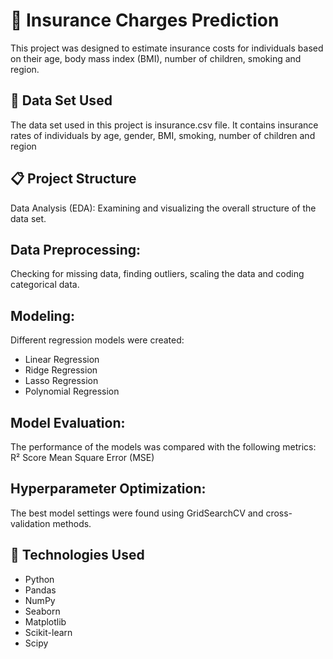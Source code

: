 # 📁 Insurance Charges Prediction
This project was designed to estimate insurance costs for individuals based on their age, body mass index (BMI), number of children, smoking and region.

## 📄 Data Set Used
The data set used in this project is insurance.csv file.
It contains insurance rates of individuals by age, gender, BMI, smoking, number of children and region

## 📋 Project Structure
Data Analysis (EDA):
Examining and visualizing the overall structure of the data set.

## Data Preprocessing:
Checking for missing data, finding outliers, scaling the data and coding categorical data.

## Modeling:
Different regression models were created:
* Linear Regression
* Ridge Regression
* Lasso Regression
* Polynomial Regression

## Model Evaluation:
The performance of the models was compared with the following metrics:
R² Score
Mean Square Error (MSE)

## Hyperparameter Optimization:
The best model settings were found using GridSearchCV and cross-validation methods.

## 🔧 Technologies Used
* Python 
* Pandas
* NumPy
* Seaborn
* Matplotlib
* Scikit-learn
* Scipy




  
